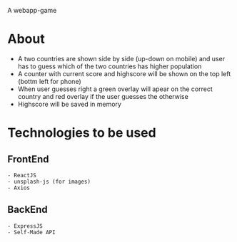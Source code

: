 A webapp-game

# About

- A two countries are shown side by side (up-down on mobile) and user has to guess which of the two countries has higher population
- A counter with current score and highscore will be shown on the top left (bottm left for phone)
- When user guesses right a green overlay will apear on the correct country and red overlay if the user guesses the otherwise
- Highscore will be saved in memory

# Technologies to be used

## FrontEnd

    - ReactJS
    - unsplash-js (for images)
    - Axios

## BackEnd

    - ExpressJS
    - Self-Made API
